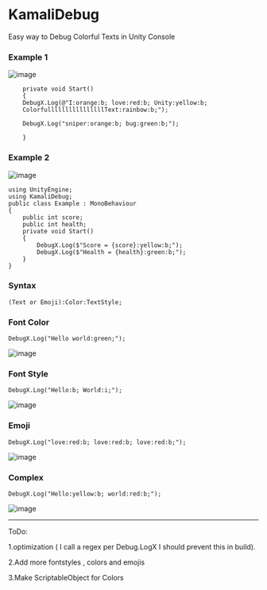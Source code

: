 # KamaliDebug
Easy way to Debug Colorful Texts in Unity Console


### Example 1 

![image](https://user-images.githubusercontent.com/16706911/66844927-0af01480-ef7c-11e9-8202-a2d35878955e.png)


```
    private void Start()
    {
    DebugX.Log(@"I:orange:b; love:red:b; Unity:yellow:b;
    ColorfullllllllllllllllText:rainbow:b;");
    
    DebugX.Log("sniper:orange:b; bug:green:b;");

    }
```

### Example 2


![image](https://user-images.githubusercontent.com/16706911/67084273-808cf800-f1a9-11e9-9a12-a283fc66b957.png)

```
using UnityEngine;
using KamaliDebug;
public class Example : MonoBehaviour
{
    public int score;
    public int health;
    private void Start()
    {
        DebugX.Log($"Score = {score}:yellow:b;");
        DebugX.Log($"Health = {health}:green:b;");
    }
}
```



### Syntax 

```(Text or Emoji):Color:TextStyle;```




### Font Color

```DebugX.Log("Hello world:green;");```




![image](https://user-images.githubusercontent.com/16706911/66838611-d2e3d400-ef71-11e9-8721-c71773f4cd79.png)

<H3> Font Style </H3>

```DebugX.Log("Hello:b; World:i;");```


    
![image](https://user-images.githubusercontent.com/16706911/66840783-72569600-ef75-11e9-80c7-4d0d3e8ffab2.png)


### Emoji

```DebugX.Log("love:red:b; love:red:b; love:red:b;");```


![image](https://user-images.githubusercontent.com/16706911/66839173-dd529d80-ef72-11e9-9010-eac6aaf06411.png)




### Complex

```DebugX.Log("Hello:yellow:b; world:red:b;");```

![image](https://user-images.githubusercontent.com/16706911/66838419-7da7c280-ef71-11e9-83c6-d0dda9d5d75f.png)



___________

ToDo:

1.optimization ( I call a regex per Debug.LogX I should prevent this in build).

2.Add more fontstyles , colors and emojis

3.Make ScriptableObject for Colors

